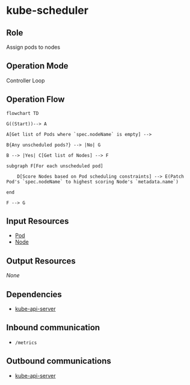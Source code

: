# kube-scheduler
## Role
Assign pods to nodes

## Operation Mode
Controller Loop

## Operation Flow

```mermaid
flowchart TD

G((Start))--> A

A[Get list of Pods where `spec.nodeName` is empty] -->

B{Any unscheduled pods?} --> |No| G

B --> |Yes| C[Get list of Nodes] --> F

subgraph F[For each unscheduled pod]

    D[Score Nodes based on Pod scheduling constraints] --> E(Patch Pod's `spec.nodeName` to highest scoring Node's `metadata.name`)

end

F --> G
```

## Input Resources
- [Pod](https://kubernetes.io/docs/reference/kubernetes-api/workload-resources/pod-v1/)
- [Node](https://kubernetes.io/docs/reference/kubernetes-api/cluster-resources/node-v1/)
## Output Resources
_None_

## Dependencies
- [kube-api-server](kube-api-server.md)

## Inbound communication
- `/metrics`
## Outbound communications
- [kube-api-server](kube-api-server.md)